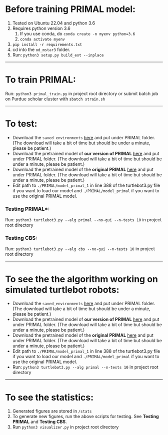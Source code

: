 # Before training PRIMAL model:
1. Tested on Ubuntu 22.04 and python 3.6
2. Requires python version 3.6
   1. If you use conda, do `conda create -n myenv python=3.6`
   2. `conda activate myenv`
3. `pip install -r requirements.txt`
4. cd into the `od_mstar3` folder.
5. Run: `python3 setup.py build_ext --inplace` 

---

# To train PRIMAL:
Run: `python3 primal_train.py` in project root directory or
submit batch job on Purdue scholar cluster with `sbatch strain.sh`

---

# To test:
- Download the `saved_environments` [here](https://drive.google.com/file/d/193mv6mhlcu9Bqxs6hSMTfSk_1GrPAiNO/view?usp=sharing) and put under PRIMAL folder. (The download will take a bit of time but should be under a minute, please be patient.)
- Download the pretrained model of **our version of PRIMAL** [here](https://drive.google.com/file/d/1s6Xo_0lmdivFUG0ImLChVTW4plURG-3u/view?usp=share_link) and put under PRIMAL folder. (The download will take a bit of time but should be under a minute, please be patient.)
- Download the pretrained model of the **original PRIMAL** [here](https://drive.google.com/file/d/15B4BBAti9IMeracZmcO_yZH8WfP9cFdA/view?usp=share_link) and put under PRIMAL folder. (The download will take a bit of time but should be under a minute, please be patient.)
- Edit path to `./PRIMAL/model_primal_1` in line 388 of the turtlebot3.py file if you want to load our model and `./PRIMAL/model_primal` if you want to use the original PRIMAL model.

### Testing PRIMAL*:
Run: `python3 turtlebot3.py --alg primal --no-gui --n-tests 10` in project root directory

### Testing CBS:
Run: `python3 turtlebot3.py --alg cbs --no-gui --n-tests 10` in project root directory

---

# To see the the algorithm working on simulated turtlebot robots: 
- Download the `saved_environments` [here](https://drive.google.com/file/d/193mv6mhlcu9Bqxs6hSMTfSk_1GrPAiNO/view?usp=sharing) and put under PRIMAL folder. (The download will take a bit of time but should be under a minute, please be patient.)
- Download the pretrained model of **our version of PRIMAL** [here](https://drive.google.com/file/d/1s6Xo_0lmdivFUG0ImLChVTW4plURG-3u/view?usp=share_link) and put under PRIMAL folder. (The download will take a bit of time but should be under a minute, please be patient.)
- Download the pretrained model of the **original PRIMAL** [here](https://drive.google.com/file/d/15B4BBAti9IMeracZmcO_yZH8WfP9cFdA/view?usp=share_link) and put under PRIMAL folder. (The download will take a bit of time but should be under a minute, please be patient.)
- Edit path to `./PRIMAL/model_primal_1` in line 388 of the turtlebot3.py file if you want to load our model and `./PRIMAL/model_primal` if you want to use the original PRIMAL model.
- Run: `python3 turtlebot3.py --alg primal --n-tests 10` in project root directory

---

# To see the statistics:
1. Generated figures are stored in `/stats`
2. To generate new figures, run the above scripts for testing. See **Testing PRIMAL** and **Testing CBS**.
3. Run `python3 visualizer.py` in project root directory